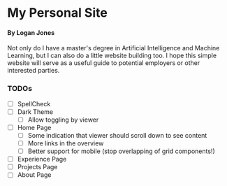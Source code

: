 # My Personal Site
#### By Logan Jones

Not only do I have a master's degree in Artificial Intelligence and Machine Learning, but I can also do a little website building too.  I hope this simple website will serve as a useful guide to potential employers or other interested parties.

### TODOs

- [ ] SpellCheck
- [ ] Dark Theme
  - [ ] Allow toggling by viewer
- [ ] Home Page
  - [ ] Some indication that viewer should scroll down to see content
  - [ ] More links in the overview
  - [ ] Better support for mobile (stop overlapping of grid components!)
- [ ] Experience Page
- [ ] Projects Page
- [ ] About Page